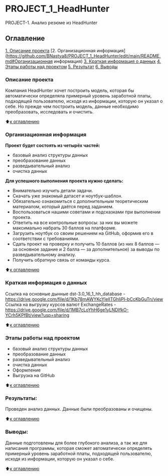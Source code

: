 # PROJECT_1_HeadHunter
PROJECT-1. Анализ резюме из HeadHunter
## Оглавление
[1. Описание проекта](https://github.com/BNastya8/PROJECT_1_HeadHunter/edit/main/README.mdd#Описание-проекта)
[2. Организационная информация](https://github.com/BNastya8/PROJECT_1_HeadHunter/edit/main/README.md#Организационная информация)
[3. Краткая информация о данных](https://github.com/BNastya8/PROJECT_1_HeadHunter/edit/main/README.md#Краткая-информация-о-данных)
[4. Этапы работы над проектом](https://github.com/BNastya8/PROJECT_1_HeadHunter/edit/main/README.md#Этапы-работы-над-проектом)
[5. Результат](https://github.com/BNastya8/PROJECT_1_HeadHunter/edit/main/README.mdmd#Результат)
[6. Выводы](https://github.com/BNastya8/PROJECT_1_HeadHunter/edit/main/README.mdmd#Выводы)

### Описание проекта
Компания HeadHunter хочет построить модель, которая бы автоматически определяла примерный уровень заработной платы, подходящей пользователю, исходя из информации, которую он указал о себе. Но прежде чем построить модель, данные необходимо преобразовать, исследовать и очистить. 

:arrow_up:[к оглавлению](https://github.com/BNastya8/PROJECT_1_HeadHunter/edit/main/README.mdd##Оглавление)

### Организационная информация
**Проект будет состоять из четырёх частей:**
- базовый анализ структуры данных
- преобразование данных
- разведывательный анализ
- очистка данных

**Для успешного выполнения проекта нужно сделать:**
- Внимательно изучить детали задачи.
- Скачать уже знакомый датасет и ноутбук-шаблон.
- Обязательно ознакомиться с дополнительным теоретическим материалом, который даётся перед заданием.
- Воспользоваться нашими советами и подсказками при выполнении проекта.
- Ответить на все контрольные вопросы: за них вы можете максимально набрать 30 баллов на платформе.
- Загрузить ноутбук со своим решением на GitHub, оформив его в соответствии с требованиями.
- Сдать проект на проверку и получить 10 баллов (из них 8 баллов — за основное задание и 2 балла — за дополнительное) за выводы по разведывательному анализу.
- Получить обратную связь от команды курса.

:arrow_up:[к оглавлению](https://github.com/BNastya8/PROJECT_1_HeadHunter/edit/main/README.mdd##Оглавление)

### Краткая информация о данных
Ссылка на основные дынные dst-3.0_16_1_hh_database - https://drive.google.com/file/d/1Kb78mAWYKcYlellTGhIjPI-bCcKbGuTn/view
Ссылка на выгрузку курсов валют ExchangeRates - https://drive.google.com/file/d/1MB7cLoYhH6ge1yLNDIfkO-YCrh5KPfBt/view?usp=sharing
  
:arrow_up:[к оглавлению](https://github.com/BNastya8/PROJECT_1_HeadHunter/edit/main/README.mdd##Оглавление)


### Этапы работы над проектом  
- базовый анализ структуры данных
- преобразование данных
- разведывательный анализ
- очистка данных
- Оформление
- Выгрузка на GitHub

:arrow_up:[к оглавлению](https://github.com/BNastya8/PROJECT_1_HeadHunter/edit/main/README.mdd##Оглавление)



### Результаты:  
Проведен анализ данных. Данные были преобразованы и очищены.

:arrow_up:[к оглавлению](https://github.com/BNastya8/PROJECT_1_HeadHunter/edit/main/README.mdd##Оглавление)


### Выводы:  
Данные подготовлены для более глубокого анализа, а так же для написания программы, которая сможет автоматически определять примерный уровень заработной платы, подходящей пользователю, исходя из информации, которую он указал о себе.

:arrow_up:[к оглавлению](https://github.com/BNastya8/PROJECT_1_HeadHunter/edit/main/README.mdd##Оглавление)
